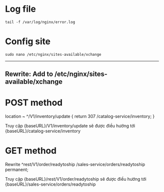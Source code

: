 # Log file
	tail -f /var/log/nginx/error.log

# Config site
	sudo nano /etc/nginx/sites-available/xchange
---------------------------------------------

## Rewrite: Add to /etc/nginx/sites-available/xchange

# POST method
location ~ ^/V1/inventory/update {
	return 307 /catalog-service/inventory;
}

Truy cập {baseURL}/V1/inventory/update sẽ được điều hướng tới {baseURL}/catalog-service/inventory

# GET method
Rewrite ^rest/V1/order/readytoship /sales-service/orders/readytoship permanent;

Truy cập {baseURL}/rest/V1/order/readytoship sẽ được điều hướng tới {baseURL}/sales-service/orders/readytoship
